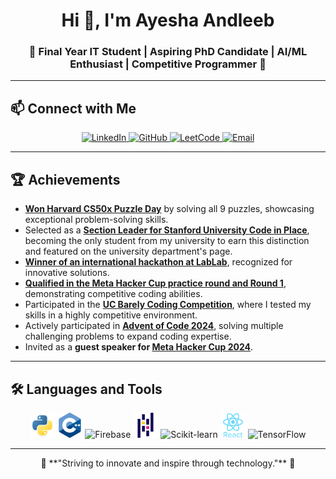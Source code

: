 <h1 align="center">Hi 👋, I'm Ayesha Andleeb</h1>
<h3 align="center">🚀 Final Year IT Student | Aspiring PhD Candidate | AI/ML Enthusiast | Competitive Programmer 🚀</h3>

---

## 📫 Connect with Me
<p align="center">
  <a href="https://www.linkedin.com/in/ayesha-andleeb-262352278/" target="_blank">
    <img src="https://img.shields.io/badge/LinkedIn-0077B5?logo=linkedin&logoColor=white&style=for-the-badge" alt="LinkedIn" />
  </a>
  <a href="https://github.com/AyeshaAndleeb" target="_blank">
    <img src="https://img.shields.io/badge/GitHub-181717?logo=github&logoColor=white&style=for-the-badge" alt="GitHub" />
  </a>
  <a href="https://leetcode.com/u/Ayesha-Andleeb/" target="_blank">
    <img src="https://img.shields.io/badge/LeetCode-FFA116?logo=leetcode&logoColor=black&style=for-the-badge" alt="LeetCode" />
  </a>
  <a href="mailto:ayesha0129@gmail.com" target="_blank">
    <img src="https://img.shields.io/badge/Email-D14836?logo=gmail&logoColor=white&style=for-the-badge" alt="Email" />
  </a>
</p>

---

## 🏆 Achievements

- **[Won Harvard CS50x Puzzle Day](https://www.linkedin.com/feed/update/urn:li:activity:7268930886098722816/)** by solving all 9 puzzles, showcasing exceptional problem-solving skills.
- Selected as a **[Section Leader for Stanford University Code in Place](https://www.linkedin.com/feed/update/urn:li:activity:7248659512172199936/)**, becoming the only student from my university to earn this distinction and featured on the university department's page.
- **[Winner of an international hackathon at LabLab](https://www.facebook.com/61551216354613/posts/122162622338040545/?rdid=8UpGkSZD1SziyawD#)**, recognized for innovative solutions.
- **[Qualified in the Meta Hacker Cup practice round and Round 1](https://www.linkedin.com/posts/ayesha-andleeb-262352278_metaabrhackerabrcupabr2024-hayatianabrcomputingabrsociety-activity-7239457700823072769-FwzW?utm_source=share&utm_medium=member_desktop)**, demonstrating competitive coding abilities.
- Participated in the **[UC Barely Coding Competition](https://www.linkedin.com/posts/ayesha-andleeb-262352278_thrilled-to-announce-our-3rd-place-win-activity-7228051381528535040-d2ja?utm_source=share&utm_medium=member_desktop)**, where I tested my skills in a highly competitive environment.
- Actively participated in **[Advent of Code 2024](https://www.linkedin.com/feed/update/urn:li:activity:7248659512172199936/)**, solving multiple challenging problems to expand coding expertise.
- Invited as a **guest speaker for [Meta Hacker Cup 2024](https://www.linkedin.com/feed/update/urn:li:activity:7248659512172199936/)**.


  

---

## 🛠️ Languages and Tools  
<p align="center">
  <img src="https://raw.githubusercontent.com/devicons/devicon/master/icons/python/python-original.svg" alt="Python" width="40" height="40"/>
  <img src="https://raw.githubusercontent.com/devicons/devicon/master/icons/cplusplus/cplusplus-original.svg" alt="C++" width="40" height="40"/>
  <img src="https://www.vectorlogo.zone/logos/firebase/firebase-icon.svg" alt="Firebase" width="40" height="40"/>
  <img src="https://raw.githubusercontent.com/devicons/devicon/master/icons/pandas/pandas-original.svg" alt="Pandas" width="40" height="40"/>
  <img src="https://upload.wikimedia.org/wikipedia/commons/0/05/Scikit_learn_logo_small.svg" alt="Scikit-learn" width="40" height="40"/>
  <img src="https://raw.githubusercontent.com/devicons/devicon/master/icons/react/react-original-wordmark.svg" alt="React" width="40" height="40"/>
  <img src="https://www.vectorlogo.zone/logos/tensorflow/tensorflow-icon.svg" alt="TensorFlow" width="40" height="40"/>
</p>

---

<p align="center"> 
  🌟 **"Striving to innovate and inspire through technology."** 🌟  
</p>

